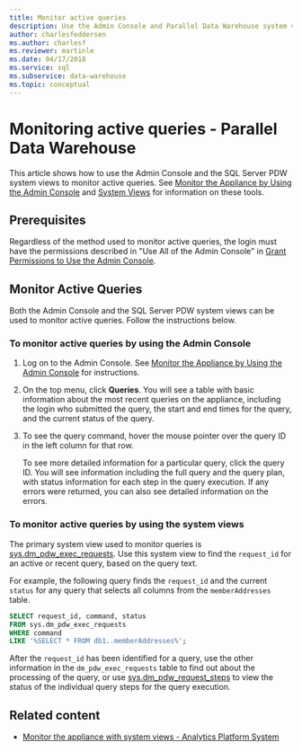 ```yaml
---
title: Monitor active queries
description: Use the Admin Console and Parallel Data Warehouse system views to monitor active queries on Analytics Platform System.
author: charlesfeddersen
ms.author: charlesf
ms.reviewer: martinle
ms.date: 04/17/2018
ms.service: sql
ms.subservice: data-warehouse
ms.topic: conceptual
---
```


# Monitoring active queries - Parallel Data Warehouse
This article shows how to use the Admin Console and the SQL Server PDW system views to monitor active queries. See [Monitor the Appliance by Using the Admin Console](monitor-the-appliance-by-using-the-admin-console.md) and [System Views](tsql-system-views.md) for information on these tools.  
  
## Prerequisites  
Regardless of the method used to monitor active queries, the login must have the permissions described in "Use All of the Admin Console" in [Grant Permissions to Use the Admin Console](grant-permissions.md#grant-permissions-to-use-the-admin-console).  
  
## <a name="PermsAdminConsole"></a>Monitor Active Queries  
Both the Admin Console and the SQL Server PDW system views can be used to monitor active queries. Follow the instructions below.  
  
### To monitor active queries by using the Admin Console  
  
1.  Log on to the Admin Console. See [Monitor the Appliance by Using the Admin Console](monitor-the-appliance-by-using-the-admin-console.md) for instructions.  
  
2.  On the top menu, click **Queries**. You will see a table with basic information about the most recent queries on the appliance, including the login who submitted the query, the start and end times for the query, and the current status of the query.  
  
3.  To see the query command, hover the mouse pointer over the query ID in the left column for that row.  
  
    To see more detailed information for a particular query, click the query ID. You will see information including the full query and the query plan, with status information for each step in the query execution. If any errors were returned, you can also see detailed information on the errors. <!-- MISSING LINKS See [Understanding Query Plans &#40;SQL Server PDW&#41;](../sqlpdw/understanding-query-plans-sql-server-pdw.md) for information on how to interpret the query plan information available in the Admin Console.  -->
  
### To monitor active queries by using the system views  
The primary system view used to monitor queries is [sys.dm_pdw_exec_requests](../relational-databases/system-dynamic-management-views/sys-dm-pdw-exec-requests-transact-sql.md). Use this system view to find the `request_id` for an active or recent query, based on the query text.  
  
For example, the following query finds the `request_id` and the current `status` for any query that selects all columns from the `memberAddresses` table.  
  
```sql  
SELECT request_id, command, status   
FROM sys.dm_pdw_exec_requests   
WHERE command   
LIKE '%SELECT * FROM db1..memberAddresses%';  
```  
  
After the `request_id` has been identified for a query, use the other information in the `dm_pdw_exec_requests` table to find out about the processing of the query, or use [sys.dm_pdw_request_steps](../relational-databases/system-dynamic-management-views/sys-dm-pdw-request-steps-transact-sql.md) to view the status of the individual query steps for the query execution.  
  
## Related content

- [Monitor the appliance with system views - Analytics Platform System](monitor-the-appliance-by-using-system-views.md)